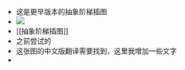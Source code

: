 - 这是更早版本的抽象阶梯插图
- ![](https://firebasestorage.googleapis.com/v0/b/firescript-577a2.appspot.com/o/imgs%2Fapp%2Fhaozhongwen%2FiX-N9hBsTN.png?alt=media&token=3be87a77-eece-44cc-9a75-51064a608cfd)
- [[抽象阶梯插图]]
- 之前尝试的
- 这张图的中文版翻译需要找到，这里我增加一些文字
- 
